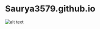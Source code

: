 # Saurya3579.github.io
![alt text](https://trendyluz.com/products/ethereum-eth-coin-cryptocurrency-3x5-feet-banner-flag-by-trendyluz-flags)
